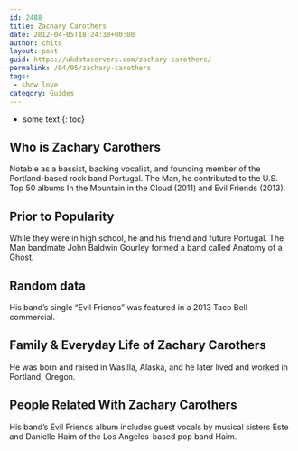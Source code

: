 ```yaml
---
id: 2488
title: Zachary Carothers
date: 2012-04-05T18:24:38+00:00
author: chito
layout: post
guid: https://ukdataservers.com/zachary-carothers/
permalink: /04/05/zachary-carothers
tags:
 - show love
category: Guides
---
```


* some text
{: toc}
          
          
## Who is  Zachary Carothers
                  
                  
                  
Notable as a bassist, backing vocalist, and founding member of the Portland-based rock band Portugal. The Man, he contributed to the U.S. Top 50 albums In the Mountain in the Cloud (2011) and Evil Friends (2013).  
                  
                
                
                
## Prior to Popularity 
                  
                  
                  
While they were in high school, he and his friend and future Portugal. The Man bandmate John Baldwin Gourley formed a band called Anatomy of a Ghost. 
                  
                
                
                
## Random data 
                  
                  
                  
His band&#8217;s single &#8220;Evil Friends&#8221; was featured in a 2013 Taco Bell commercial. 
                  
                
                
                
## Family & Everyday Life of Zachary Carothers
                  
                  
                  
He was born and raised in Wasilla, Alaska, and he later lived and worked in Portland, Oregon. 
                  
                
                
                
## People Related With  Zachary Carothers
                  
                  
                  
His band&#8217;s Evil Friends album includes guest vocals by musical sisters Este and Danielle Haim of the Los Angeles-based pop band Haim. 
                  
                
              
            
          
          
          
    
    
  
